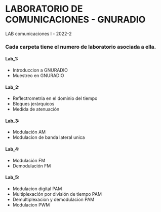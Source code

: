 # LABORATORIO DE COMUNICACIONES - GNURADIO
LAB comunicaciones l - 2022-2

### Cada carpeta tiene el numero de laboratorio asociada a ella.

#### Lab_1: 
   - Introduccion a GNURADIO 
   - Muestreo en GNURADIO

#### Lab_2:
   - Reflectrometria en el dominio del tiempo
   - Bloques jerárquicos 
   - Medida de atenuación
  
#### Lab_3:
   - Modulación AM
   - Modulacion de banda lateral unica
   
#### Lab_4: 
   - Modulación FM
   - Demodulación FM
   
#### Lab_5:
   - Modulacion digital PAM
   - Multiplexación por división de tiempo PAM
   - Demultiplexacion y demodulacion PAM
   - Modulacion PWM
